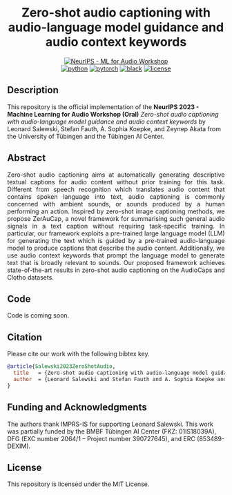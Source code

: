 <div align="center">

# Zero-shot audio captioning with audio-language model guidance and audio context keywords

<!-- [![Paper](http://img.shields.io/badge/paper-arxiv.2305.14930-B31B1B.svg)](https://arxiv.org/abs/2305.149309) -->
[![NeurIPS - ML for Audio Workshop](http://img.shields.io/badge/NeurIPS_2023_ML_for_Audio_Workshop_(Oral)-2023-4b44ce.svg)](https://papers.nips.cc/paper/2030)
<br>
[![python](https://img.shields.io/badge/-Python_3.11-blue?logo=python&logoColor=white)](https://github.com/pre-commit/pre-commit)
[![pytorch](https://img.shields.io/badge/PyTorch_2.0+-ee4c2c?logo=pytorch&logoColor=white)](https://pytorch.org/get-started/locally/)
[![black](https://img.shields.io/badge/Code%20Style-Black-black.svg?labelColor=gray)](https://black.readthedocs.io/en/stable/)
[![license](https://img.shields.io/badge/License-MIT-green.svg?labelColor=gray)](https://github.com/ashleve/lightning-hydra-template#license)

</div>

## Description

This repository is the official implementation of the **NeurIPS 2023 - Machine Learning for Audio Workshop (Oral)** _Zero-shot audio captioning with audio-language model guidance and audio context keywords_ by Leonard Salewski, Stefan Fauth, A. Sophia Koepke, and Zeynep Akata from the University of Tübingen and the Tübingen AI Center.

## Abstract

<p align="justify">
Zero-shot audio captioning aims at automatically generating descriptive textual captions for audio content without prior training for this task. Different from speech recognition which translates audio content that contains spoken language into text, audio captioning is commonly concerned with ambient sounds, or sounds produced by a human performing an action. Inspired by zero-shot image captioning methods, we propose ZerAuCap, a novel framework for summarising such general audio signals in a text caption without requiring task-specific training. In particular, our framework exploits a pre-trained large language model (LLM) for generating the text which is guided by a pre-trained audio-language model to produce captions that describe the audio content. Additionally, we use audio context keywords that prompt the language model to generate text that is broadly relevant to sounds.
Our proposed framework achieves state-of-the-art results in zero-shot audio captioning on the AudioCaps and Clotho datasets.
</p>

## Code

Code is coming soon.

## Citation

Please cite our work with the following bibtex key.

```bib
@article{Salewski2023ZeroShotAudio,
  title   = {Zero-shot audio captioning with audio-language model guidance and audio context keywords},
  author  = {Leonard Salewski and Stefan Fauth and A. Sophia Koepke and Zeynep Akata},
}
```

## Funding and Acknowledgments

The authors thank IMPRS-IS for supporting Leonard Salewski. This work was partially funded by the BMBF Tübingen AI Center (FKZ: 01IS18039A), DFG (EXC number 2064/1 – Project number 390727645), and ERC (853489-DEXIM).

## License

This repository is licensed under the MIT License.
